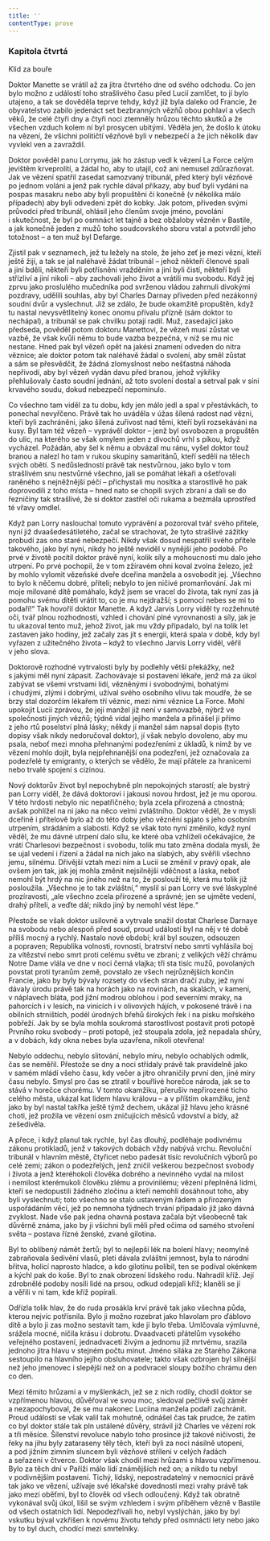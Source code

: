 ```yaml
---
title: ''
contentType: prose
---
```


### Kapitola čtvrtá  
Klid za bouře

  

Doktor Manette se vrátil až za jitra čtvrtého dne od svého odchodu. Co jen bylo možno z událostí toho strašlivého času před Lucií zamlčet, to jí bylo utajeno, a tak se dověděla teprve tehdy, když již byla daleko od Francie, že obyvatelstvo zabilo jedenáct set bezbranných vězňů obou pohlaví a všech věků, že celé čtyři dny a čtyři noci ztemněly hrůzou těchto skutků a že všechen vzduch kolem ní byl prosycen ubitými. Věděla jen, že došlo k útoku na vězení, že všichni političtí vězňové byli v nebezpečí a že jich několik dav vyvlekl ven a zavraždil.

Doktor pověděl panu Lorrymu, jak ho zástup vedl k vězení La Force celým jevištěm krveprolití, a žádal ho, aby to utajil, což ani nemusel zdůrazňovat. Jak ve vězení spatřil zasedat samozvaný tribunál, před který byli vězňové po jednom voláni a jenž pak rychle dával příkazy, aby buď byli vydáni na pospas masakru nebo aby byli propuštěni či konečně (v několika málo případech) aby byli odvedeni zpět do kobky. Jak potom, přiveden svými průvodci před tribunál, ohlásil jeho členům svoje jméno, povolání i skutečnost, že byl po osmnáct let tajně a bez obžaloby vězněn v Bastile, a jak konečně jeden z mužů toho soudcovského sboru vstal a potvrdil jeho totožnost – a ten muž byl Defarge.

Zjistil pak v seznamech, jež tu ležely na stole, že jeho zeť je mezi vězni, kteří ještě žijí, a tak se jal naléhavě žádat tribunál – jehož někteří členové spali a jiní bděli, někteří byli potřísněni vražděním a jiní byli čistí, někteří byli střízliví a jiní nikoli – aby zachovali jeho život a vrátili mu svobodu. Když jej zprvu jako proslulého mučedníka pod svrženou vládou zahrnuli divokými pozdravy, udělili souhlas, aby byl Charles Darnay přiveden před nezákonný soudní dvůr a vyslechnut. Již se zdálo, že bude okamžitě propuštěn, když tu nastal nevysvětlitelný konec onomu přívalu přízně (sám doktor to nechápal), a tribunál se pak chvilku potají radil. Muž, zasedající jako předseda, pověděl potom doktoru Manettovi, že vězeň musí zůstat ve vazbě, že však kvůli němu to bude vazba bezpečná, v níž se mu nic nestane. Hned pak byl vězeň opět na jakési znamení odveden do nitra věznice; ale doktor potom tak naléhavě žádal o svolení, aby směl zůstat a sám se přesvědčit, že žádná zlomyslnost nebo nešťastná náhoda nepřivodí, aby byl vězeň vydán davu před branou, jehož výkřiky přehlušovaly často soudní jednání, až toto svolení dostal a setrval pak v síni krvavého soudu, dokud nebezpečí nepominulo.

Co všechno tam viděl za tu dobu, kdy jen málo jedl a spal v přestávkách, to ponechal nevyřčeno. Právě tak ho uváděla v úžas šílená radost nad vězni, kteří byli zachráněni, jako šílená zuřivost nad těmi, kteří byli rozsekáváni na kusy. Byl tam též vězeň – vyprávěl doktor – jenž byl osvobozen a propuštěn do ulic, na kterého se však omylem jeden z divochů vrhl s píkou, když vycházel. Požádán, aby šel k němu a obvázal mu ránu, vyšel doktor touž branou a nalezl ho tam v rukou skupiny samaritánů, kteří seděli na tělech svých obětí. S nedůsledností právě tak nestvůrnou, jako bylo v tom strašlivém snu nestvůrné všechno, jali se pomáhat lékaři a ošetřovali raněného s nejněžnější péčí – přichystali mu nosítka a starostlivě ho pak doprovodili z toho místa – hned nato se chopili svých zbraní a dali se do řezničiny tak strašlivé, že si doktor zastřel oči rukama a bezmála uprostřed té vřavy omdlel.

Když pan Lorry naslouchal tomuto vyprávění a pozoroval tvář svého přítele, nyní již dvaašedesátiletého, začal se strachovat, že tyto strašlivé zážitky probudí zas ono staré nebezpečí. Nikdy však dosud nespatřil svého přítele takového, jako byl nyní, nikdy ho ještě neviděl v nynější jeho podobě. Po prvé v životě pocítil doktor právě nyní, kolik síly a mohoucnosti mu dalo jeho utrpení. Po prvé pochopil, že v tom zžíravém ohni koval zvolna železo, jež by mohlo vylomit vězeňské dveře dceřina manžela a osvobodit jej. „Všechno to bylo k něčemu dobré, příteli; nebylo to jen ničivé promarňování. Jak mi moje milované dítě pomáhalo, když jsem se vracel do života, tak nyní zas já pomohu svému dítěti vrátit to, co je mu nejdražší; s pomocí nebes se mi to podaří!“ Tak hovořil doktor Manette. A když Jarvis Lorry viděl ty rozžehnuté oči, tvář plnou rozhodnosti, vzhled i chování plné vyrovnanosti a síly, jak je tu ukazoval tento muž, jehož život, jak mu vždy připadalo, byl na tolik let zastaven jako hodiny, jež začaly zas jít s energií, která spala v době, kdy byl vyřazen z užitečného života – když to všechno Jarvis Lorry viděl, věřil v jeho slova.

Doktorově rozhodné vytrvalosti byly by podlehly větší překážky, než s jakými měl nyní zápasit. Zachovávaje si postavení lékaře, jenž má za úkol zabývat se všemi vrstvami lidí, vězněnými i svobodnými, bohatými i chudými, zlými i dobrými, užíval svého osobního vlivu tak moudře, že se brzy stal dozorčím lékařem tří věznic, mezi nimi věznice La Force. Mohl upokojit Lucii zprávou, že její manžel již není v samovazbě, nýbrž ve společnosti jiných vězňů; týdně vídal jejího manžela a přinášel jí přímo z jeho rtů poselství plná lásky; někdy jí manžel sám napsal dopis (tyto dopisy však nikdy nedoručoval doktor), jí však nebylo dovoleno, aby mu psala, neboť mezi mnoha přehnanými podezřeními z úkladů, k nimž by ve vězení mohlo dojít, byla nejpřehnanější ona podezření, jež označovala za podezřelé ty emigranty, o kterých se vědělo, že mají přátele za hranicemi nebo trvalé spojení s cizinou.

Nový doktorův život byl nepochybně pln nepokojných starostí; ale bystrý pan Lorry viděl, že dává doktorovi i jakousi novou hrdost, jež je mu oporou. V této hrdosti nebylo nic nepatřičného; byla zcela přirozená a ctnostná; avšak pohlížel na ni jako na něco velmi zvláštního. Doktor věděl, že v mysli dceřině i přítelově bylo až do této doby jeho věznění spjato s jeho osobním utrpením, strádáním a slabostí. Když se však toto nyní změnilo, když nyní věděl, že mu dávné utrpení dalo sílu, ke které oba vzhlíželi očekávajíce, že vrátí Charlesovi bezpečnost i svobodu, tolik mu tato změna dodala mysli, že se ujal vedení i řízení a žádal na nich jako na slabých, aby svěřili všechno jemu, silnému. Dřívější vztah mezi ním a Lucií se změnil v pravý opak, ale ovšem jen tak, jak jej mohla změnit nejsilnější vděčnost a láska, neboť nemohl být hrdý na nic jiného než na to, že poslouží té, která mu tolik již posloužila. „Všechno je to tak zvláštní,“ myslil si pan Lorry ve své láskyplné prozíravosti, „ale všechno zcela přirozené a správné; jen se ujměte vedení, drahý příteli, a veďte dál; nikdo jiný by nemohl vést lépe.“

Přestože se však doktor usilovně a vytrvale snažil dostat Charlese Darnaye na svobodu nebo alespoň před soud, proud událostí byl na něj v té době příliš mocný a rychlý. Nastalo nové období; král byl souzen, odsouzen a popraven; Republika volnosti, rovnosti, bratrství nebo smrti vyhlásila boj za vítězství nebo smrt proti celému světu ve zbrani; z velikých věží chrámu Notre Dame vlála ve dne v noci černá vlajka; tři sta tisíc mužů, povolaných povstat proti tyranům země, povstalo ze všech nejrůznějších končin Francie, jako by byly bývaly rozsety do všech stran dračí zuby, jež nyní dávaly úrodu právě tak na horách jako na rovinách, na skalách, v kamení, v náplavech bláta, pod jižní modrou oblohou i pod severními mraky, na pahorcích i v lesích, na vinicích i v olivových hájích, v pokosené trávě i na obilních strništích, podél úrodných břehů širokých řek i na písku mořského pobřeží. Jak by se byla mohla soukromá starostlivost postavit proti potopě Prvního roku svobody – proti potopě, jež stoupala zdola, jež nepadala shůry, a v dobách, kdy okna nebes byla uzavřena, nikoli otevřena!

Nebylo oddechu, nebylo slitování, nebylo míru, nebylo ochablých odmlk, čas se neměřil. Přestože se dny a noci střídaly právě tak pravidelně jako v samém mládí všeho času, kdy večer a jitro ohraničily první den, jiné míry času nebylo. Smysl pro čas se ztratil v bouřlivé horečce národa, jak se to stává v horečce chorému. V tomto okamžiku, přerušiv nepřirozené ticho celého města, ukázal kat lidem hlavu královu – a v příštím okamžiku, jenž jako by byl nastal takřka ještě týmž dechem, ukázal již hlavu jeho krásné choti, jež prožila ve vězení osm zničujících měsíců vdovství a bídy, až zešedivěla.

A přece, i když planul tak rychle, byl čas dlouhý, podléhaje podivnému zákonu protikladů, jenž v takových dobách vždy nabývá vrchu. Revoluční tribunál v hlavním městě, čtyřicet nebo padesát tisíc revolučních výborů po celé zemi; zákon o podezřelých, jenž zničil veškerou bezpečnost svobody i života a jenž kteréhokoli člověka dobrého a nevinného vydal na milost i nemilost kterémukoli člověku zlému a provinilému; vězení přeplněná lidmi, kteří se nedopustili žádného zločinu a kteří nemohli dosáhnout toho, aby byli vyslechnuti; toto všechno se stalo ustaveným řádem a přirozeným uspořádáním věcí, jež po nemnoha týdnech trvání připadalo již jako dávná zvyklost. Nade vše pak jedna ohavná postava začala být všeobecně tak důvěrně známa, jako by ji všichni byli měli před očima od samého stvoření světa – postava řízné ženské, zvané gilotina.

Byl to oblíbený námět žertů; byl to nejlepší lék na bolení hlavy; neomylně zabraňovala šedivění vlasů, pleti dávala zvláštní jemnost, byla to národní břitva, holící naprosto hladce, a kdo gilotinu políbil, ten se podíval okénkem a kýchl pak do koše. Byl to znak obrození lidského rodu. Nahradil kříž. Její zdrobnělé podoby nosili lidé na prsou, odkud odepjali kříž; klaněli se jí a věřili v ni tam, kde kříž popírali.

Odřízla tolik hlav, že do ruda prosákla krví právě tak jako všechna půda, kterou nejvíc potřísnila. Bylo ji možno rozebrat jako hlavolam pro ďáblovo dítě a bylo ji zas možno sestavit tam, kde jí bylo třeba. Umlčovala výmluvné, srážela mocné, ničila krásu i dobrotu. Dvaadvaceti přátelům vysokého veřejného postavení, jednadvaceti živým a jednomu již mrtvému, srazila jednoho jitra hlavu v stejném počtu minut. Jméno siláka ze Starého Zákona sestoupilo na hlavního jejího obsluhovatele; takto však ozbrojen byl silnější než jeho jmenovec i slepější než on a podvracel sloupy božího chrámu den co den.

Mezi těmito hrůzami a v myšlenkách, jež se z nich rodily, chodil doktor se vzpřímenou hlavou, důvěřoval ve svou moc, sledoval pečlivě svůj záměr a nezapochyboval, že se mu nakonec Luciina manžela podaří zachránit. Proud událostí se však valil tak mohutně, odnášel čas tak prudce, že zatím co byl doktor stále tak pln ustálené důvěry, strávil již Charles ve vězení rok a tři měsíce. Šílenství revoluce nabylo toho prosince již takové ničivosti, že řeky na jihu byly zataraseny těly těch, kteří byli za noci násilně utopeni, a pod jižním zimním sluncem byli vězňové stříleni v celých řadách a seřazeni v čtverce. Doktor však chodil mezi hrůzami s hlavou vzpřímenou. Bylo za těch dní v Paříži málo lidí známějších než on; a nikdo tu nebyl v podivnějším postavení. Tichý, lidský, nepostradatelný v nemocnici právě tak jako ve vězení, užívaje své lékařské dovednosti mezi vrahy právě tak jako mezi oběťmi, byl to člověk od všech odloučený. Když tak obratně vykonával svůj úkol, lišil se svým vzhledem i svým příběhem vězně v Bastile od všech ostatních lidí. Nepodezřívali ho, nebyl vyslýchán, jako by byl vskutku býval vzkříšen k novému životu tehdy před osmnácti lety nebo jako by to byl duch, chodící mezi smrtelníky.

